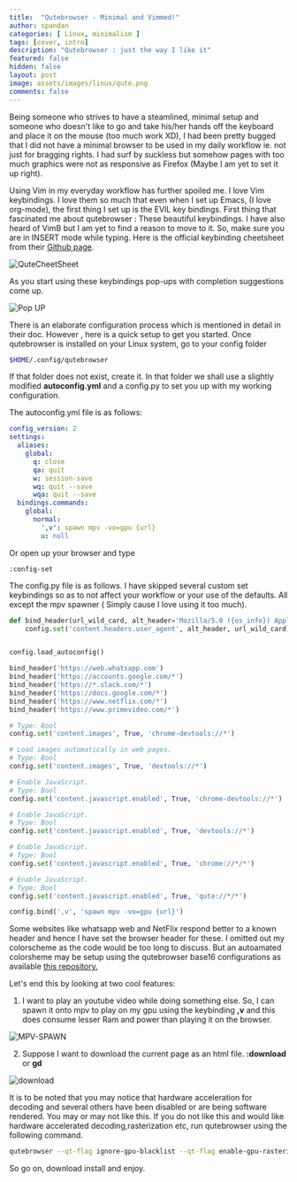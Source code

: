 ```yaml
---
title:  "Qutebrowser - Minimal and Vimmed!"
author: spandan
categories: [ Linux, minimalism ]
tags: [cover, intro]
description: "Qutebrowser : just the way I like it"
featured: false
hidden: false
layout: post
image: assets/images/linux/qute.png
comments: false
---
```

Being someone who strives to have a steamlined, minimal setup and someone who doesn't like to go and take his/her hands off the keyboard and 
place it on the mouse (too much work XD), I had been pretty bugged that I did not have a minimal browser to be used in my daily
workflow ie. not just for bragging rights. I had surf by suckless but somehow pages with too much graphics were not as responsive as 
Firefox (Maybe I am yet to set it up right).

Using Vim in my everyday workflow has further spoiled me. I love Vim keybindings. I love them so much that even when I set up Emacs,
(I love org-mode), the first thing I set up is the EVIL key bindings. First thing that fascinated me about qutebrowser : These beautiful
keybindings. I have also heard of VimB but I am yet to find a reason to move to it. So, make sure you are in INSERT mode while typing.
Here is the official keybinding cheetsheet from their <a href="https://github.com/qutebrowser/qutebrowser">Github page</a>.

![QuteCheetSheet](https://i.imgur.com/TnSFUCG.png)

As you start using these keybindings pop-ups with completion suggestions come up.

![Pop UP](https://i.imgur.com/a56sSBC.png)

There is an elaborate configuration process which is mentioned in detail in their doc. However , here is a quick setup to get you started.
Once qutebrowser is installed on your Linux system, go to your config folder 
```bash
$HOME/.config/qutebrowser
```
If that folder does not exist, create it. In that folder we shall use a slightly modified **autoconfig.yml** and a config.py to set you up with 
my working configuration.

The autoconfig.yml file is as follows:

```yml
config_version: 2
settings:
  aliases:
    global:
      q: close
      qa: quit
      w: session-save
      wq: quit --save
      wqa: quit --save
  bindings.commands:
    global:
      normal:
        ',v': spawn mpv -vo=gpu {url}
        u: null

```
Or open up your browser and type 
```vimscript
:config-set
```
The config.py file is as follows. I have skipped several custom set keybindings so as to not affect your workflow or your use of the defaults. All except the mpv spawner ( Simply cause I love using it too much).

```python
def bind_header(url_wild_card, alt_header='Mozilla/5.0 ({os_info}) AppleWebKit/537.36 (KHTML, like Gecko) Chrome/80.0.3987.122 Safari/537.36'):
    config.set('content.headers.user_agent', alt_header, url_wild_card)


config.load_autoconfig()

bind_header('https://web.whatsapp.com')
bind_header('https://accounts.google.com/*')
bind_header('https://*.slack.com/*')
bind_header('https://docs.google.com/*')
bind_header('https://www.netflix.com/*')
bind_header('https://www.primevideo.com/*')

# Type: Bool
config.set('content.images', True, 'chrome-devtools://*')

# Load images automatically in web pages.
# Type: Bool
config.set('content.images', True, 'devtools://*')

# Enable JavaScript.
# Type: Bool
config.set('content.javascript.enabled', True, 'chrome-devtools://*')

# Enable JavaScript.
# Type: Bool
config.set('content.javascript.enabled', True, 'devtools://*')

# Enable JavaScript.
# Type: Bool
config.set('content.javascript.enabled', True, 'chrome://*/*')

# Enable JavaScript.
# Type: Bool
config.set('content.javascript.enabled', True, 'qute://*/*')

config.bind(',v', 'spawn mpv -vo=gpu {url}')

```
Some websites like whatsapp web and NetFlix respond better to a known header and hence I have set the browser header for these. I omitted out my colorscheme as the code would be too long to discuss. But an autoamated colorsheme may be setup using the 
qutebrowser base16 configurations as available <a href="https://github.com/theova/base16-qutebrowser">this repository.</a>

Let's end this by looking at two cool features:

1.  I want to play an youtube video while doing something else. So, I can spawn it onto mpv to play on my gpu using the keybinding
**,v** and this does consume lesser Ram and power than playing it on the browser.

![MPV-SPAWN](https://github.com/spandanji/spandanji.github.io/raw/master/assets/video/qutempv.gif)

2. Suppose I want to download the current page as an html file. **:download** or **gd**

![download](https://github.com/spandanji/spandanji.github.io/raw/master/assets/video/download_page.gif)

It is to be noted that you may notice that hardware acceleration for decoding and several others have been disabled or are being software rendered. You may or may not like this. If you do not like this and would like hardware accelerated decoding,rasterization etc, run qutebrowser using the following command. 
```bash
qutebrowser --qt-flag ignore-gpu-blacklist --qt-flag enable-gpu-rasterization --qt-flag enable-native-gpu-memory-buffers --qt-flag num-raster-threads=4
```
So go on, download install and enjoy.
